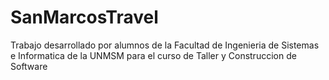 # SanMarcosTravel

Trabajo desarrollado por alumnos de la Facultad de Ingenieria de Sistemas e Informatica de la UNMSM 
para el curso de Taller y Construccion de Software
